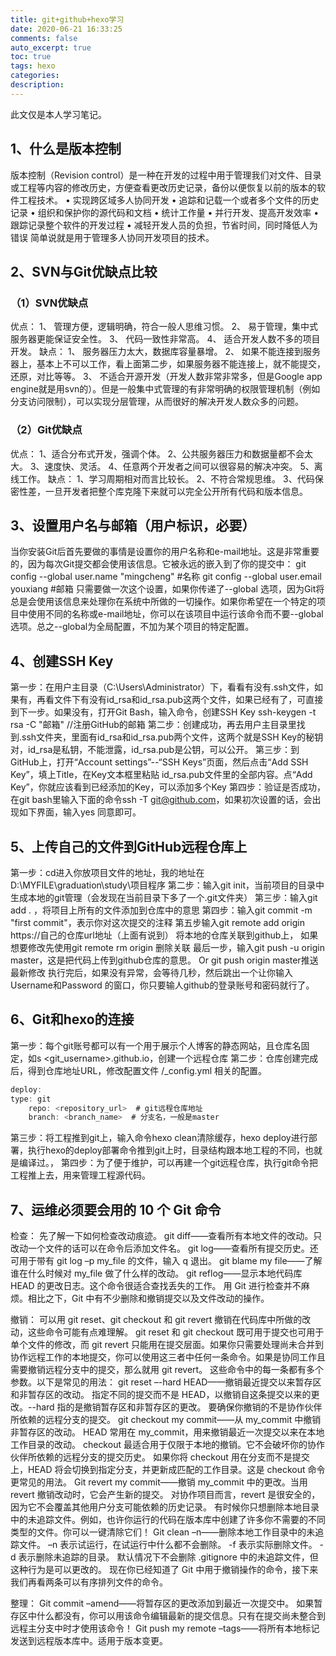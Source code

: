 ```yaml
---
title: git+github+hexo学习
date: 2020-06-21 16:33:25
comments: false
auto_excerpt: true
toc: true
tags: hexo
categories: 
description:
---
```

此文仅是本人学习笔记。

## 1、什么是版本控制

版本控制（Revision control）是一种在开发的过程中用于管理我们对文件、目录或工程等内容的修改历史，方便查看更改历史记录，备份以便恢复以前的版本的软件工程技术。
•	实现跨区域多人协同开发
•	追踪和记载一个或者多个文件的历史记录
•	组织和保护你的源代码和文档
•	统计工作量
•	并行开发、提高开发效率
•	跟踪记录整个软件的开发过程
•	减轻开发人员的负担，节省时间，同时降低人为错误
简单说就是用于管理多人协同开发项目的技术。

## 2、SVN与Git优缺点比较

### （1）SVN优缺点
优点： 
1、	管理方便，逻辑明确，符合一般人思维习惯。 
2、 易于管理，集中式服务器更能保证安全性。 
3、 代码一致性非常高。 
4、 适合开发人数不多的项目开发。
缺点： 
1、 服务器压力太大，数据库容量暴增。
2、 如果不能连接到服务器上，基本上不可以工作，看上面第二步，如果服务器不能连接上，就不能提交，还原，对比等等。 
3、 不适合开源开发（开发人数非常非常多，但是Google app engine就是用svn的）。但是一般集中式管理的有非常明确的权限管理机制（例如分支访问限制），可以实现分层管理，从而很好的解决开发人数众多的问题。

### （2）Git优缺点
优点： 
1、适合分布式开发，强调个体。 
2、公共服务器压力和数据量都不会太大。 
3、速度快、灵活。 
4、任意两个开发者之间可以很容易的解决冲突。 
5、离线工作。 
缺点： 
1、学习周期相对而言比较长。
2、不符合常规思维。 
3、代码保密性差，一旦开发者把整个库克隆下来就可以完全公开所有代码和版本信息。

## 3、设置用户名与邮箱（用户标识，必要）

当你安装Git后首先要做的事情是设置你的用户名称和e-mail地址。这是非常重要的，因为每次Git提交都会使用该信息。它被永远的嵌入到了你的提交中：
git config --global user.name "mingcheng"  #名称
git config --global user.email youxiang   #邮箱
只需要做一次这个设置，如果你传递了--global 选项，因为Git将总是会使用该信息来处理你在系统中所做的一切操作。如果你希望在一个特定的项目中使用不同的名称或e-mail地址，你可以在该项目中运行该命令而不要--global选项。总之--global为全局配置，不加为某个项目的特定配置。

## 4、创建SSH Key

第一步：在用户主目录（C:\Users\Administrator）下，看看有没有.ssh文件，如果有，再看文件下有没有id_rsa和id_rsa.pub这两个文件，如果已经有了，可直接到下一步。如果没有，打开Git Bash，输入命令，创建SSH Key
ssh-keygen -t rsa -C "邮箱" //注册GitHub的邮箱
第二步：创建成功，再去用户主目录里找到.ssh文件夹，里面有id_rsa和id_rsa.pub两个文件，这两个就是SSH Key的秘钥对，id_rsa是私钥，不能泄露，id_rsa.pub是公钥，可以公开。
第三步：到GitHub上，打开“Account settings”--“SSH Keys”页面，然后点击“Add SSH Key”，填上Title，在Key文本框里粘贴 id_rsa.pub文件里的全部内容。点“Add Key”，你就应该看到已经添加的Key，可以添加多个Key
第四步：验证是否成功，在git bash里输入下面的命令ssh -T git@github.com，如果初次设置的话，会出现如下界面，输入yes 同意即可。

## 5、上传自己的文件到GitHub远程仓库上

第一步：cd进入你放项目文件的地址，我的地址在D:\MYFILE\graduation\study\项目程序
第二步：输入git init，当前项目的目录中生成本地的git管理（会发现在当前目录下多了一个.git文件夹）
第三步：输入git add . ，将项目上所有的文件添加到仓库中的意思
第四步：输入git commit -m "first commit"，表示你对这次提交的注释 
第五步输入git remote add origin https://自己的仓库url地址（上面有说到） 将本地的仓库关联到github上，
如果想要修改先使用git remote rm origin 删除关联
最后一步，输入git push -u origin master，这是把代码上传到github仓库的意思。
Or git push origin master推送最新修改
执行完后，如果没有异常，会等待几秒，然后跳出一个让你输入Username和Password 的窗口，你只要输人github的登录账号和密码就行了。

## 6、Git和hexo的连接

第一步：每个git账号都可以有一个用于展示个人博客的静态网站，且仓库名固定，如s <git_username>.github.io，创建一个远程仓库
第二步：仓库创建完成后，得到仓库地址URL，修改配置文件 /_config.yml 相关的配置。
```javascript
deploy:
type: git
    repo: <repository_url>  # git远程仓库地址
    branch: <branch_name>  # 分支名，一般是master
```
第三步：将工程推到git上，输入命令hexo clean清除缓存，hexo deploy进行部署，执行hexo的deploy部署命令推到git上时，目录结构跟本地工程的不同，也就是编译过。，
第四步：为了便于维护，可以再建一个git远程仓库，执行git命令把工程推上去，用来管理工程源代码。

## 7、运维必须要会用的 10 个 Git 命令

检查：
先了解一下如何检查改动痕迹。
git diff——查看所有本地文件的改动。只改动一个文件的话可以在命令后添加文件名。
git log——查看所有提交历史。还可用于带有 git log –p my_file 的文件，输入 q 退出。
git blame my file——了解谁在什么时候对 my_file 做了什么样的改动。
git reflog——显示本地代码库 HEAD 的更改日志。这个命令很适合查找丢失的工作。
用 Git 进行检查并不麻烦。相比之下，Git 中有不少删除和撤销提交以及文件改动的操作。

撤销：
可以用 git reset、git checkout 和 git revert 撤销在代码库中所做的改动，这些命令可能有点难理解。
git reset 和 git checkout 既可用于提交也可用于单个文件的修改，而 git revert 只能用在提交层面。如果你只需要处理尚未合并到协作远程工作的本地提交，你可以使用这三者中任何一条命令。如果是协同工作且需要撤销远程分支中的提交，那么就用 git revert。
这些命令中的每一条都有多个参数。以下是常见的用法：
git reset –-hard HEAD——撤销最近提交以来暂存区和非暂存区的改动。
指定不同的提交而不是 HEAD，以撤销自这条提交以来的更改。--hard 指的是撤销暂存区和非暂存区的更改。
要确保你撤销的不是协作伙伴所依赖的远程分支的提交。
git checkout my commit——从 my_commit 中撤销非暂存区的改动。
HEAD 常用在 my_commit，用来撤销最近一次提交以来在本地工作目录的改动。
checkout 最适合用于仅限于本地的撤销。它不会破坏你的协作伙伴所依赖的远程分支的提交历史。
如果你将 checkout 用在分支而不是提交上，HEAD 将会切换到指定分支，并更新成匹配的工作目录。这是 checkout 命令更常见的用法。
Git revert my commit——撤销 my_commit 中的更改。当用 revert 撤销改动时，它会产生新的提交。
对协作项目而言，revert 是很安全的，因为它不会覆盖其他用户分支可能依赖的历史记录。
有时候你只想删除本地目录中的未追踪文件。例如，也许你运行的代码在版本库中创建了许多你不需要的不同类型的文件。你可以一键清除它们！
Git clean –n——删除本地工作目录中的未追踪文件。
–n 表示试运行，在试运行中什么都不会删除。
-f 表示实际删除文件。
-d 表示删除未追踪的目录。
默认情况下不会删除 .gitignore 中的未追踪文件，但这种行为是可以更改的。
现在你已经知道了 Git 中用于撤销操作的命令，接下来我们再看两条可以有序排列文件的命令。

整理：
Git commit –amend——将暂存区的更改添加到最近一次提交中。
如果暂存区中什么都没有，你可以用该命令编辑最新的提交信息。只有在提交尚未整合到远程主分支中时才使用该命令！
Git push my remote –tags——将所有本地标记发送到远程版本库中。适用于版本变更。
